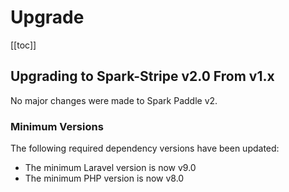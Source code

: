 # Upgrade

[[toc]]

## Upgrading to Spark-Stripe v2.0 From v1.x

No major changes were made to Spark Paddle v2.

### Minimum Versions

The following required dependency versions have been updated:

- The minimum Laravel version is now v9.0
- The minimum PHP version is now v8.0
